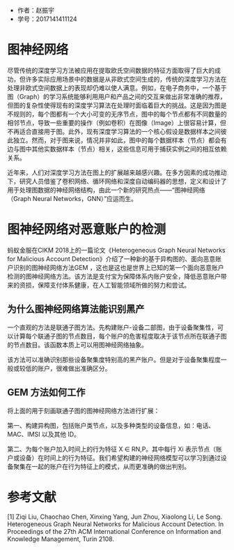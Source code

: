 - 作者：赵振宇
- 学号：2017141411124

# 图神经网络 #


尽管传统的深度学习方法被应用在提取欧氏空间数据的特征方面取得了巨大的成功，但许多实际应用场景中的数据是从非欧式空间生成的，传统的深度学习方法在处理非欧式空间数据上的表现却仍难以使人满意。例如，在电子商务中，一个基于图（Graph）的学习系统能够利用用户和产品之间的交互来做出非常准确的推荐，但图的复杂性使得现有的深度学习算法在处理时面临着巨大的挑战。这是因为图是不规则的，每个图都有一个大小可变的无序节点，图中的每个节点都有不同数量的相邻节点，导致一些重要的操作（例如卷积）在图像（Image）上很容易计算，但不再适合直接用于图。此外，现有深度学习算法的一个核心假设是数据样本之间彼此独立。然而，对于图来说，情况并非如此，图中的每个数据样本（节点）都会有边与图中其他实数据样本（节点）相关，这些信息可用于捕获实例之间的相互依赖关系。

近年来，人们对深度学习方法在图上的扩展越来越感兴趣。在多方因素的成功推动下，研究人员借鉴了卷积网络、循环网络和深度自动编码器的思想，定义和设计了用于处理图数据的神经网络结构，由此一个新的研究热点——“图神经网络（Graph Neural Networks，GNN）”应运而生。

# 图神经网络对恶意账户的检测 #

蚂蚁金服在CIKM 2018上的一篇论文《Heterogeneous Graph Neural Networks for Malicious Account Detection》介绍了一种新的基于异构图的、面向恶意账户识别的图神经网络方法GEM ，这也是这也是世界上已知的第一个面向恶意账户检测的图神经网络方法。该方法是支付宝为保障体系内账户安全，降低恶意账户带来的资损，保障支付体系健康，在人工智能领域所做的努力和尝试。

## 为什么图神经网络算法能识别黑产 ##

一个直观的方法是联通子图方法。先构建账户-设备二部图，由于设备聚集性，可以计算每个联通子图的节点数目，每个账户的危害程度取决于该节点所在联通子图的节点数目。该函数本质上可以用图神经网络抽象。

该方法可以准确识别那些设备聚集度特别高的黑产账户。但是对于设备聚集程度一般或较低的账户，很难做出准确区分。

## GEM 方法如何工作 ##

将上面的用于刻画联通子图的图神经网络方法进行扩展：
 
第一、构建异构图，包括账户类节点，以及多种类型的设备信息，如：电话、MAC、IMSI 以及其他 ID。

第二、为每个账户加入时间上的行为特征 X ∈ RN,P。其中每行 Xi 表示节点（账户或设备）在时间上的行为特征。我们希望构建的神经网络模型可以学习到通过设备聚集在一起的账户在行为特征上的模式，从而更准确的做出判别。

# 参考文献 #
[1] Ziqi Liu, Chaochao Chen, Xinxing Yang, Jun Zhou, Xiaolong Li, Le Song. Heterogeneous Graph Neural Networks for Malicious Account Detection. In Proceedings of the 27th ACM International Conference on Information and Knowledge Management, Turin 2108.